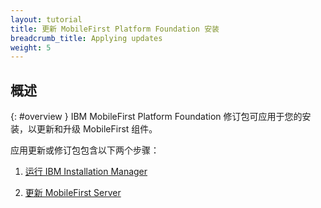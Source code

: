 ```yaml
---
layout: tutorial
title: 更新 MobileFirst Platform Foundation 安装
breadcrumb_title: Applying updates
weight: 5
---
```

<!-- NLS_CHARSET=UTF-8 -->
## 概述
{: #overview }
IBM MobileFirst Platform Foundation 修订包可应用于您的安装，以更新和升级 MobileFirst 组件。

应用更新或修订包包含以下两个步骤：

1. [运行 IBM Installation Manager](installation-manager)

2. [更新 MobileFirst Server](appserver-update)
